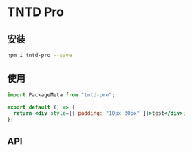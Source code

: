 # TNTD Pro

## 安装

```bash
npm i tntd-pro --save
```

## 使用

```jsx
import PackageMeta from "tntd-pro";

export default () => {
  return <div style={{ padding: "10px 30px" }}>test</div>;
};
```

## API

